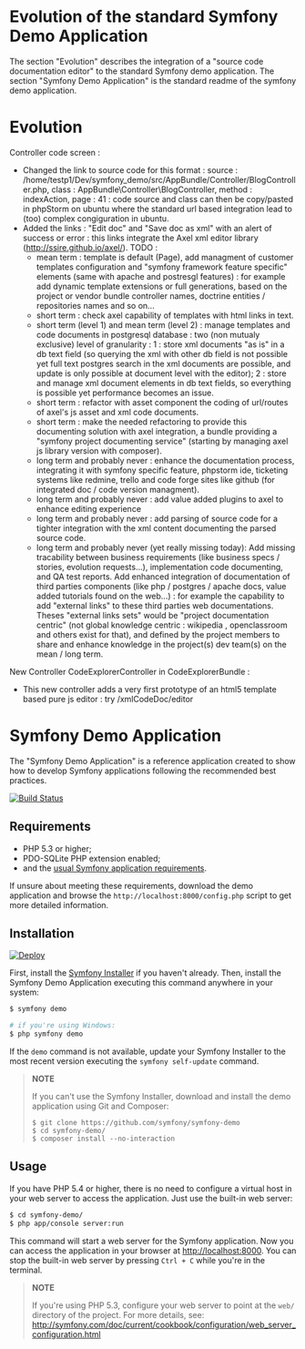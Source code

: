 Evolution of the standard Symfony Demo Application
==================================================

The section "Evolution" describes the integration of a "source code documentation editor" to the standard Symfony demo application.
The section "Symfony Demo Application" is the standard readme of the symfony demo application.

Evolution
=========

Controller code screen :
  - Changed the link to source code for this format :
source : /home/testp1/Dev/symfony_demo/src/AppBundle/Controller/BlogController.php, class : AppBundle\Controller\BlogController, method : indexAction, page : 41 : code source and class can then be copy/pasted in phpStorm on ubuntu where the standard url based integration lead to (too) complex congiguration in ubuntu.
  - Added the links : "Edit doc" and "Save doc as xml" with an alert of success or error : this links integrate the Axel xml editor library (http://ssire.github.io/axel/).
  TODO :
    - mean term : template is default (Page), add managment of customer templates configuration and "symfony framework feature specific" elements (same with apache and postresgl features) : for example add dynamic template extensions or full generations, based on the project or vendor bundle controller names, doctrine entities / repositories names and so on...
    - short term : check axel capability of templates with html links in text.
    - short term (level 1) and mean term (level 2) : manage templates and code documents in postgresql database : two (non mutualy exclusive) level of granularity : 1 : store xml documents "as is" in a db text field (so querying the xml with other db field is not possible yet full text postgres search in the xml documents are possible, and update is only possible at document level with the editor); 2 : store and manage xml document elements in db text fields, so everything is possible yet performance becomes an issue.
    - short term : refactor with asset component the coding of url/routes of axel's js asset and xml code documents.
    - short term : make the needed refactoring to provide this documenting solution with axel integration, a bundle providing a "symfony project documenting service" (starting by managing axel js library version with composer).
    - long term and probably never : enhance the documentation process, integrating it with symfony specific feature, phpstorm ide, ticketing systems like redmine, trello and code forge sites like github (for integrated doc / code version managment).
    - long term and probably never : add value added plugins to axel to enhance editing experience
    - long term and probably never : add parsing of source code for a tighter integration with the xml content documenting the parsed source code.
    - long term and probably never (yet really missing today): Add missing tracability between business requirements (like business specs / stories, evolution requests...), implementation code documenting, and QA test reports. Add enhanced integration of documentation of third parties components (like php / postgres / apache docs, value added tutorials found on the web...) : for example the capability to add "external links" to these third parties web documentations. Theses "external links sets" would be "project documentation centric" (not global knowledge centric : wikipedia , openclassroom and others exist for that), and defined by the project members to share and enhance knowledge in the project(s) dev team(s) on the mean / long term.

New Controller CodeExplorerController in CodeExplorerBundle :
  - This new controller adds a very first prototype of an html5 template based pure js editor : try /xmlCodeDoc/editor

Symfony Demo Application
========================

The "Symfony Demo Application" is a reference application created to show how
to develop Symfony applications following the recommended best practices.

[![Build Status](https://travis-ci.org/symfony/symfony-demo.svg?branch=master)](https://travis-ci.org/symfony/symfony-demo)

Requirements
------------

  * PHP 5.3 or higher;
  * PDO-SQLite PHP extension enabled;
  * and the [usual Symfony application requirements](http://symfony.com/doc/current/reference/requirements.html).

If unsure about meeting these requirements, download the demo application and
browse the `http://localhost:8000/config.php` script to get more detailed
information.

Installation
------------

[![Deploy](https://www.herokucdn.com/deploy/button.png)](https://heroku.com/deploy)

First, install the [Symfony Installer](https://github.com/symfony/symfony-installer)
if you haven't already. Then, install the Symfony Demo Application executing
this command anywhere in your system:

```bash
$ symfony demo

# if you're using Windows:
$ php symfony demo
```

If the `demo` command is not available, update your Symfony Installer to the
most recent version executing the `symfony self-update` command.

> **NOTE**
>
> If you can't use the Symfony Installer, download and install the demo
> application using Git and Composer:
>
>     $ git clone https://github.com/symfony/symfony-demo
>     $ cd symfony-demo/
>     $ composer install --no-interaction

Usage
-----

If you have PHP 5.4 or higher, there is no need to configure a virtual host
in your web server to access the application. Just use the built-in web server:

```bash
$ cd symfony-demo/
$ php app/console server:run
```

This command will start a web server for the Symfony application. Now you can
access the application in your browser at <http://localhost:8000>. You can
stop the built-in web server by pressing `Ctrl + C` while you're in the
terminal.

> **NOTE**
>
> If you're using PHP 5.3, configure your web server to point at the `web/`
> directory of the project. For more details, see:
> http://symfony.com/doc/current/cookbook/configuration/web_server_configuration.html
